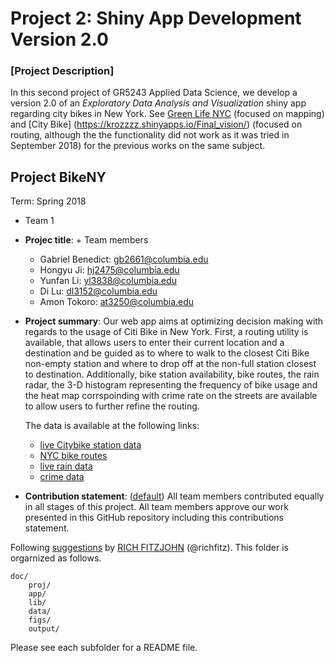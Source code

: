 # Project 2: Shiny App Development Version 2.0

### [Project Description]


In this second project of GR5243 Applied Data Science, we develop a version 2.0 of an *Exploratory Data Analysis and Visualization* shiny app regarding city bikes in New York. See [Green Life NYC](https://wct2112.shinyapps.io/greenlivingnewyork/) (focused on mapping) and [City Bike] (https://krozzzz.shinyapps.io/Final_vision/) (focused on routing, although the the functionality did not work as it was tried in September 2018) for the previous works on the same subject. 

## Project BikeNY 
Term: Spring 2018

+ Team 1
+ **Projec title**: + Team members
	 + Gabriel Benedict: gb2661@columbia.edu
   + Hongyu Ji: hj2475@columbia.edu
   + Yunfan Li: yl3838@columbia.edu
   + Di Lu: dl3152@columbia.edu
   + Amon Tokoro: at3250@columbia.edu

+ **Project summary**: Our web app aims at optimizing decision making with regards to the usage of Citi Bike in New York. First, a routing utility is available, that allows users to enter their current location and a destination and be guided as to where to walk to the closest Citi Bike non-empty station and where to drop off at the non-full station closest to destination. Additionally, bike station availability, bike routes, the rain radar, the 3-D histogram representing the frequency of bike usage and the heat map corrspoinding with crime rate on the streets are available to allow users to further refine the routing.

  The data is available at the following links:
  + [live Citybike station data](https://www.citibikenyc.com/system-data)
  + [NYC bike routes](http://www.nyc.gov/html/dot/html/about/datafeeds.shtml)
  + [live rain data](http://mesonet.agron.iastate.edu)
  + [crime data](https://data.cityofnewyork.us/Public-Safety/NYC-crime/qb7u-rbmr)

+ **Contribution statement**: ([default](doc/a_note_on_contributions.md)) All team members contributed equally in all stages of this project. All team members approve our work presented in this GitHub repository including this contributions statement. 

Following [suggestions](http://nicercode.github.io/blog/2013-04-05-projects/) by [RICH FITZJOHN](http://nicercode.github.io/about/#Team) (@richfitz). This folder is orgarnized as follows.

```
doc/
	proj/
	app/
	lib/
	data/
	figs/
	output/
```

Please see each subfolder for a README file.

